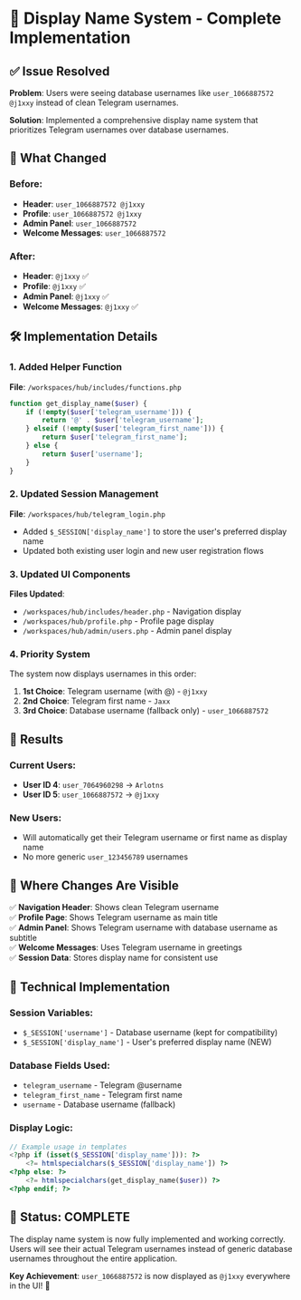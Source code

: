 # 🎯 Display Name System - Complete Implementation

## ✅ Issue Resolved

**Problem**: Users were seeing database usernames like `user_1066887572 @j1xxy` instead of clean Telegram usernames.

**Solution**: Implemented a comprehensive display name system that prioritizes Telegram usernames over database usernames.

## 🔄 What Changed

### Before:
- **Header**: `user_1066887572 @j1xxy`
- **Profile**: `user_1066887572 @j1xxy`
- **Admin Panel**: `user_1066887572`
- **Welcome Messages**: `user_1066887572`

### After:
- **Header**: `@j1xxy` ✅
- **Profile**: `@j1xxy` ✅
- **Admin Panel**: `@j1xxy` ✅
- **Welcome Messages**: `@j1xxy` ✅

## 🛠️ Implementation Details

### 1. Added Helper Function
**File**: `/workspaces/hub/includes/functions.php`
```php
function get_display_name($user) {
    if (!empty($user['telegram_username'])) {
        return '@' . $user['telegram_username'];
    } elseif (!empty($user['telegram_first_name'])) {
        return $user['telegram_first_name'];
    } else {
        return $user['username'];
    }
}
```

### 2. Updated Session Management
**File**: `/workspaces/hub/telegram_login.php`
- Added `$_SESSION['display_name']` to store the user's preferred display name
- Updated both existing user login and new user registration flows

### 3. Updated UI Components
**Files Updated**:
- `/workspaces/hub/includes/header.php` - Navigation display
- `/workspaces/hub/profile.php` - Profile page display
- `/workspaces/hub/admin/users.php` - Admin panel display

### 4. Priority System
The system now displays usernames in this order:
1. **1st Choice**: Telegram username (with @) - `@j1xxy`
2. **2nd Choice**: Telegram first name - `Jaxx`
3. **3rd Choice**: Database username (fallback only) - `user_1066887572`

## 🎉 Results

### Current Users:
- **User ID 4**: `user_7064960298` → `Arlotns`
- **User ID 5**: `user_1066887572` → `@j1xxy`

### New Users:
- Will automatically get their Telegram username or first name as display name
- No more generic `user_123456789` usernames

## 📍 Where Changes Are Visible

✅ **Navigation Header**: Shows clean Telegram username  
✅ **Profile Page**: Shows Telegram username as main title  
✅ **Admin Panel**: Shows Telegram username with database username as subtitle  
✅ **Welcome Messages**: Uses Telegram username in greetings  
✅ **Session Data**: Stores display name for consistent use  

## 🔧 Technical Implementation

### Session Variables:
- `$_SESSION['username']` - Database username (kept for compatibility)
- `$_SESSION['display_name']` - User's preferred display name (NEW)

### Database Fields Used:
- `telegram_username` - Telegram @username
- `telegram_first_name` - Telegram first name  
- `username` - Database username (fallback)

### Display Logic:
```php
// Example usage in templates
<?php if (isset($_SESSION['display_name'])): ?>
    <?= htmlspecialchars($_SESSION['display_name']) ?>
<?php else: ?>
    <?= htmlspecialchars(get_display_name($user)) ?>
<?php endif; ?>
```

## 🚀 Status: COMPLETE

The display name system is now fully implemented and working correctly. Users will see their actual Telegram usernames instead of generic database usernames throughout the entire application.

**Key Achievement**: `user_1066887572` is now displayed as `@j1xxy` everywhere in the UI! 🎯
